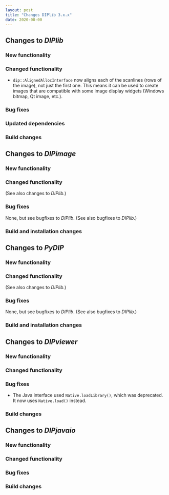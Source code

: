 ```yaml
---
layout: post
title: "Changes DIPlib 3.x.x"
date: 2020-00-00
---
```


## Changes to *DIPlib*

### New functionality

### Changed functionality

- `dip::AlignedAllocInterface` now aligns each of the scanlines (rows of the image), not just the first one.
  This means it can be used to create images that are compatible with some image display widgets (Windows
  bitmap, Qt image, etc.).

### Bug fixes

### Updated dependencies

### Build changes




## Changes to *DIPimage*

### New functionality

### Changed functionality

(See also changes to *DIPlib*.)

### Bug fixes

None, but see bugfixes to *DIPlib*.
(See also bugfixes to *DIPlib*.)

### Build and installation changes




## Changes to *PyDIP*

### New functionality

### Changed functionality

(See also changes to *DIPlib*.)

### Bug fixes

None, but see bugfixes to *DIPlib*.
(See also bugfixes to *DIPlib*.)

### Build and installation changes




## Changes to *DIPviewer*

### New functionality

### Changed functionality

### Bug fixes

- The Java interface used `Native.loadLibrary()`, which was deprecated. It now uses `Native.load()` instead.

### Build changes




## Changes to *DIPjavaio*

### New functionality

### Changed functionality

### Bug fixes

### Build changes
